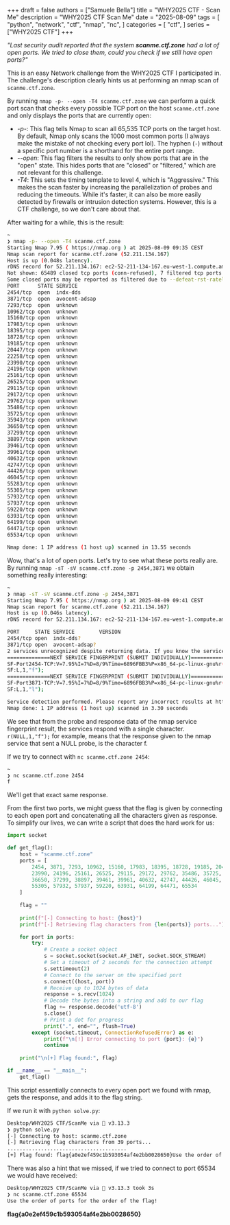 +++
draft = false
authors = ["Samuele Bella"]
title = "WHY2025 CTF - Scan Me"
description = "WHY2025 CTF Scan Me"
date = "2025-08-09"
tags = [
    "python",
    "network",
    "ctf",
    "nmap",
    "nc",
]
categories = [
    "ctf",
]
series = ["WHY2025 CTF"]
+++

*"Last security audit reported that the system **scanme.ctf.zone** had a lot of open ports. We tried to close them, could you check if we still have open ports?"*

This is an easy Network challenge from the WHY2025 CTF I participated in.
The challenge's description clearly hints us at performing an nmap scan of `scanme.ctf.zone`.

By running `nmap -p- --open -T4 scanme.ctf.zone` we can perform a quick port scan that checks every possible TCP port on the host `scanme.ctf.zone` and only displays the ports that are currently open:
- *-p-*: This flag tells Nmap to scan all 65,535 TCP ports on the target host. By default, Nmap only scans the 1000 most common ports (I always make the mistake of not checking every port lol). The hyphen (`-`) without a specific port number is a shorthand for the entire port range.
- *--open*: This flag filters the results to only show ports that are in the "open" state. This hides ports that are "closed" or "filtered," which are not relevant for this challenge.    
- *-T4*: This sets the timing template to level 4, which is "Aggressive." This makes the scan faster by increasing the parallelization of probes and reducing the timeouts. While it's faster, it can also be more easily detected by firewalls or intrusion detection systems. However, this is a CTF challenge, so we don't care about that.

After waiting for a while, this is the result:
``` bash
~
❯ nmap -p- --open -T4 scanme.ctf.zone
Starting Nmap 7.95 ( https://nmap.org ) at 2025-08-09 09:35 CEST
Nmap scan report for scanme.ctf.zone (52.211.134.167)
Host is up (0.048s latency).
rDNS record for 52.211.134.167: ec2-52-211-134-167.eu-west-1.compute.amazonaws.com
Not shown: 65489 closed tcp ports (conn-refused), 7 filtered tcp ports (no-response)
Some closed ports may be reported as filtered due to --defeat-rst-ratelimit
PORT      STATE SERVICE
2454/tcp  open  indx-dds
3871/tcp  open  avocent-adsap
7293/tcp  open  unknown
10962/tcp open  unknown
15160/tcp open  unknown
17983/tcp open  unknown
18395/tcp open  unknown
18728/tcp open  unknown
19185/tcp open  unknown
20447/tcp open  unknown
22258/tcp open  unknown
23990/tcp open  unknown
24196/tcp open  unknown
25161/tcp open  unknown
26525/tcp open  unknown
29115/tcp open  unknown
29172/tcp open  unknown
29762/tcp open  unknown
35486/tcp open  unknown
35725/tcp open  unknown
35943/tcp open  unknown
36650/tcp open  unknown
37299/tcp open  unknown
38897/tcp open  unknown
39461/tcp open  unknown
39961/tcp open  unknown
40632/tcp open  unknown
42747/tcp open  unknown
44426/tcp open  unknown
46045/tcp open  unknown
55283/tcp open  unknown
55305/tcp open  unknown
57932/tcp open  unknown
57937/tcp open  unknown
59220/tcp open  unknown
63931/tcp open  unknown
64199/tcp open  unknown
64471/tcp open  unknown
65534/tcp open  unknown

Nmap done: 1 IP address (1 host up) scanned in 13.55 seconds
```

Wow, that's a lot of open ports. Let's try to see what these ports really are.
By running `nmap -sT -sV scanme.ctf.zone -p 2454,3871` we obtain something really interesting:
``` bash
~
❯ nmap -sT -sV scanme.ctf.zone -p 2454,3871
Starting Nmap 7.95 ( https://nmap.org ) at 2025-08-09 09:41 CEST
Nmap scan report for scanme.ctf.zone (52.211.134.167)
Host is up (0.046s latency).
rDNS record for 52.211.134.167: ec2-52-211-134-167.eu-west-1.compute.amazonaws.com

PORT     STATE SERVICE        VERSION
2454/tcp open  indx-dds?
3871/tcp open  avocent-adsap?
2 services unrecognized despite returning data. If you know the service/version, please submit the following fingerprints at https://nmap.org/cgi-bin/submit.cgi?new-service :
==============NEXT SERVICE FINGERPRINT (SUBMIT INDIVIDUALLY)==============
SF-Port2454-TCP:V=7.95%I=7%D=8/9%Time=6896FBB3%P=x86_64-pc-linux-gnu%r(NUL
SF:L,1,"f");
==============NEXT SERVICE FINGERPRINT (SUBMIT INDIVIDUALLY)==============
SF-Port3871-TCP:V=7.95%I=7%D=8/9%Time=6896FBB3%P=x86_64-pc-linux-gnu%r(NUL
SF:L,1,"l");

Service detection performed. Please report any incorrect results at https://nmap.org/submit/ .
Nmap done: 1 IP address (1 host up) scanned in 3.30 seconds
```

We see that from the probe and response data of the nmap service fingerprint result, the services respond with a single character.
`r(NULL,1,"f");` for example, means that the response given to the nmap service that sent a NULL probe, is the character f.

If we try to connect with `nc scanme.ctf.zone 2454`:
``` bash
~ 
❯ nc scanme.ctf.zone 2454
f
```
We'll get that exact same response.

From the first two ports, we might guess that the flag is given by connecting to each open port and concatenating all the characters given as response. To simplify our lives, we can write a script that does the hard work for us:
```python
import socket

def get_flag():
    host = "scanme.ctf.zone"
    ports = [
        2454, 3871, 7293, 10962, 15160, 17983, 18395, 18728, 19185, 20447, 22258,
        23990, 24196, 25161, 26525, 29115, 29172, 29762, 35486, 35725, 35943,
        36650, 37299, 38897, 39461, 39961, 40632, 42747, 44426, 46045, 55283,
        55305, 57932, 57937, 59220, 63931, 64199, 64471, 65534
    ]
    
    flag = ""
    
    print(f"[-] Connecting to host: {host}")
    print(f"[-] Retrieving flag characters from {len(ports)} ports...")

    for port in ports:
        try:
            # Create a socket object
            s = socket.socket(socket.AF_INET, socket.SOCK_STREAM)
            # Set a timeout of 2 seconds for the connection attempt
            s.settimeout(2)
            # Connect to the server on the specified port
            s.connect((host, port))
            # Receive up to 1024 bytes of data
            response = s.recv(1024)
            # Decode the bytes into a string and add to our flag
            flag += response.decode('utf-8')
            s.close()
            # Print a dot for progress
            print(".", end="", flush=True)
        except (socket.timeout, ConnectionRefusedError) as e:
            print(f"\n[!] Error connecting to port {port}: {e}")
            continue
            
    print("\n[+] Flag found:", flag)

if __name__ == "__main__":
    get_flag()
```

This script essentially connects to every open port we found with nmap, gets the response, and adds it to the flag string.

If we run it with `python solve.py`:
``` bash
Desktop/WHY2025 CTF/ScanMe via 🐍 v3.13.3
❯ python solve.py
[-] Connecting to host: scanme.ctf.zone
[-] Retrieving flag characters from 39 ports...
.......................................
[+] Flag found: flag{a0e2ef459c1b593054af4e2bb0028650}Use the order of ports for the order of the flag!
``` 

There was also a hint that we missed, if we tried to connect to port 65534 we would have received:
```bash
Desktop/WHY2025 CTF/ScanMe via 🐍 v3.13.3 took 3s
❯ nc scanme.ctf.zone 65534
Use the order of ports for the order of the flag!
```

**flag{a0e2ef459c1b593054af4e2bb0028650}**